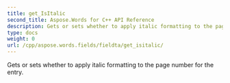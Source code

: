 ```yaml
---
title: get_IsItalic
second_title: Aspose.Words for C++ API Reference
description: Gets or sets whether to apply italic formatting to the page number for the entry. 
type: docs
weight: 0
url: /cpp/aspose.words.fields/fieldta/get_isitalic/
---
```


Gets or sets whether to apply italic formatting to the page number for the entry. 

